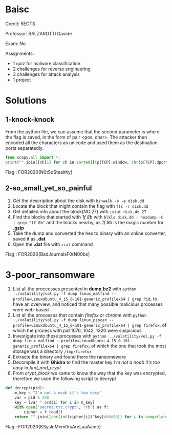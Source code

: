 # Baisc

Credit: 5ECTS

Professor: BALZAROTTI Davide

Exam: No

Assignments: 
+ 1 quiz for malware classification
+ 2 challenges for reverse engineering
+ 3 challenges for attack analysis
+ 1 project 

# Solutions
## 1-knock-knock

From the python file, we can assume that the second parameter is where the flag is saved, in the form of pair <pos, char>. The attacker then encoded all the characters as unicode and used them as the destination ports separatedly. 

```python
from scapy.all import *; 
print("".join([ch[1] for ch in sorted([(p[TCP].window, chr(p[TCP].dport-3000)) for p in rdpcap('dump.pcapng') if TCP in p and p[TCP].window >= 8000 and p[TCP].dport-3000 > 10])]))
```

Flag : FOR2020{N0tSoStealthy} 

## 2-so_small_yet_so_painful

1. Get the description about the disk with `binwalk -b -e disk.dd`
2. Locate the block that might contain the flag with `fls -r disk.dd`
3. Get detailed info about the block(NO.27) with `istat disk.dd 27`
4. Find the blocks that started with *1f 8b* with `blkls disk.dd | hexdump -C | grep "1f 8b"` and the blocks nearby, as *1f 8b* is the magic number for **.gzip**
5. Take the dump and converted the hex to binary with an online converter, saved it as **.dat**
6. Open the **.dat** file with `zcat` command

Flag : FOR2020{BadJournalsF0rN00bs}

# 3-poor_ransomware

1. List all the proccesses presented in **dump.bz2** with `python ../volatility/vol.py -f dump linux_malfind --profile=LinuxUbuntu_4_15_0-101-generic_profilex64 | grep Pid`, to have an overview, and noticed that many possible malicious processes were web-based
2. List all the processes that contain *firefox* or *chrome* with `python ../volatility/vol.py -f dump linux_psscan --profile=LinuxUbuntu_4_15_0-101-generic_profilex64 | grep firefox`, of which the process with pid 1076, 1042, 1320 were suspicious
3. Investigate into these processes with `python ../volatility/vol.py -f dump linux_malfind --profile=LinuxUbuntu_4_15_0-101-generic_profilex64 | grep firefox`, of which the one that took the most storage was a directory `/tmp/firefox`
4. Extracte the binary and found there the ransomeware
5. Decompile it with **Ghidra** to find the master key *I'm not a noob it's too easy* in *find_and_crypt*
6. From *crypt_block* we came to know the way that the key was encrypted, therefore we used the following script to decrypt 
```python
def decrypt(pid):
    m_key = "I'm not a noob it's too easy"
    var = pid % 256
    key = [var ^ ord(i) for i in m_key]
    with open("secret.txt.crypt", "rb") as f:
        cipher = f.read()
    return "".join([chr(int(cipher[i])^key[i%0x20]) for i in range(len(cipher))])
```

Flag : FOR2020{K3ysInMem0ryAreLaaAame}

